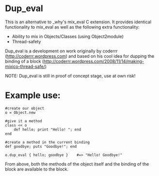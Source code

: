 Dup\_eval
========

This is an alternative to \_why's mix\_eval C extension. It provides identical functionality to mix\_eval as well as the following extra 
functionality:
* Ability to mix in Objects/Classes (using Object2module)
* Thread-safety

Dup\_eval is a development on work originally by coderrr (http://coderrr.wordpress.com) and based on his cool idea for dupping the binding of a block 
(http://coderrr.wordpress.com/2008/11/14/making-mixico-thread-safe/)

NOTE:
Dup\_eval is still in proof of concept stage, use at own risk! 

Example use:
===========

    #create our object
    o = Object.new
    
    #give it a method
    class << o
        def hello; print "Hello! "; end
    end

    #create a method in the current binding
    def goodbye; puts "Goodbye!"; end

    o.dup_eval { hello; goodbye }    #=> "Hello! Goodbye!" 

From above, both the methods of the object itself and the binding of the block are available to the block.